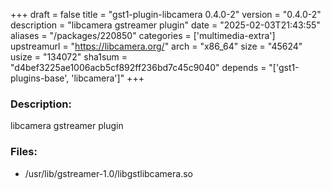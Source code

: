 +++
draft = false
title = "gst1-plugin-libcamera 0.4.0-2"
version = "0.4.0-2"
description = "libcamera gstreamer plugin"
date = "2025-02-03T21:43:55"
aliases = "/packages/220850"
categories = ['multimedia-extra']
upstreamurl = "https://libcamera.org/"
arch = "x86_64"
size = "45624"
usize = "134072"
sha1sum = "d4bef3225ae1006acb5cf892ff236bd7c45c9040"
depends = "['gst1-plugins-base', 'libcamera']"
+++
### Description: 
libcamera gstreamer plugin

### Files: 
* /usr/lib/gstreamer-1.0/libgstlibcamera.so
